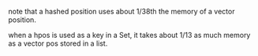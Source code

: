 note that a hashed position uses about 1/38th the memory of a vector position.

when a hpos is used as a key in a Set, it takes about 1/13 as much memory as a vector pos stored in a list.
